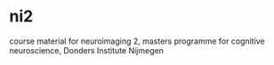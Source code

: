 ni2
===

course material for neuroimaging 2, masters programme for cognitive neuroscience, Donders Institute Nijmegen